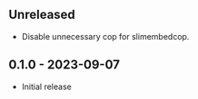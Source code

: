 ## Unreleased

- Disable unnecessary cop for slimembedcop.

## 0.1.0 - 2023-09-07

- Initial release
